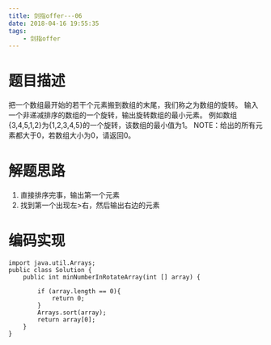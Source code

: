 ```yaml
---
title: 剑指offer---06
date: 2018-04-16 19:55:35
tags: 
	- 剑指offer
---
```


# 题目描述

把一个数组最开始的若干个元素搬到数组的末尾，我们称之为数组的旋转。 输入一个非递减排序的数组的一个旋转，输出旋转数组的最小元素。 例如数组{3,4,5,1,2}为{1,2,3,4,5}的一个旋转，该数组的最小值为1。 NOTE：给出的所有元素都大于0，若数组大小为0，请返回0。

# 解题思路

1. 直接排序完事，输出第一个元素
2. 找到第一个出现左>右，然后输出右边的元素

# 编码实现

```
import java.util.Arrays;
public class Solution {
    public int minNumberInRotateArray(int [] array) {
        
        if (array.length == 0){
            return 0;
        }
        Arrays.sort(array);
        return array[0];
    }
}
```
